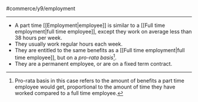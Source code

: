 #commerce/y9/employment 

---
- A part time [[Employment|employee]] is similar to a [[Full time employment|full time employee]], except they work on average less than 38 hours per week.
- They usually work regular hours each week.
- They are entitled to the same benefits as a [[Full time employment|full time employee]], but on a *pro-rata basis*[^1].
- They are a permanent employee, or are on a fixed term contract.

[^1]: Pro-rata basis in this case refers to the amount of benefits a part time employee would get, proportional to the amount of time they have worked compared to a full time employee.





